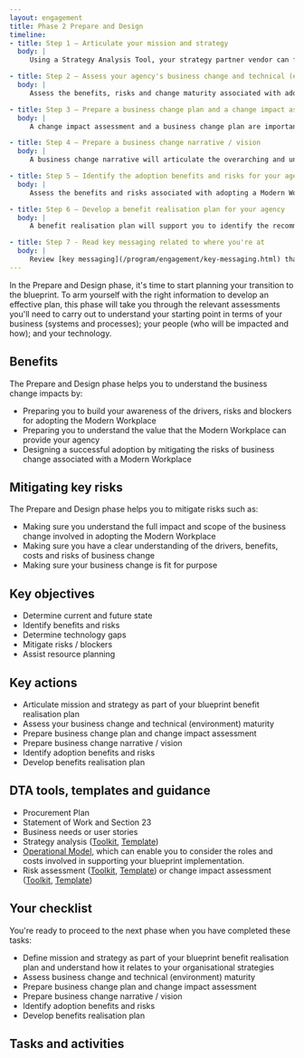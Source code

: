 ```yaml
---
layout: engagement 
title: Phase 2 Prepare and Design 
timeline: 
- title: Step 1 – Articulate your mission and strategy 
  body: | 
     Using a Strategy Analysis Tool, your strategy partner vendor can facilitate workshops to enable you to articulate your agency's mission and strategy as part of your blueprint benefit realisation plan. A people, process and technology (POPIT) assessment can also be conducted to support to you to understand the business and ICT environment that your agency operates in.

- title: Step 2 – Assess your agency's business change and technical (environment) maturity  
  body: | 
     Assess the benefits, risks and change maturity associated with adopting a Modern Workplace with the support of your strategy partner. A technology assessment will help you to understand your roadmap, technology maturity and environment including your applications, licensing, hardware, peripherals and technical support. A change maturity assessment will also enable you to determine the scale and scope of the business change as well as identify areas of risk from a change management perspective.

- title: Step 3 – Prepare a business change plan and a change impact assessment 
  body: |
     A change impact assessment and a business change plan are important pieces of the puzzle to prepare your agency for adopting the blueprint. A change impact assessment will help you to leverage an understanding of your people in preparation for the business change and the new ways of working. A business change plan will then outline the concrete steps to be enacted in the short-term around who will be communicated with and how.

- title: Step 4 – Prepare a business change narrative / vision  
  body: | 
     A business change narrative will articulate the overarching and unifying call to action for your business transformation. Your business change narrative will be your north star. It will articulate why the change is happening and it will compel people to engage in the new ways of working faster.

- title: Step 5 – Identify the adoption benefits and risks for your agency 
  body: | 
     Assess the benefits and risks associated with adopting a Modern Workplace, with the support of a strategy partner. Using tools such as a SWOT analysis, your strategy partner can work with you to elect and capture risks.

- title: Step 6 – Develop a benefit realisation plan for your agency 
  body: | 
     A benefit realisation plan will support you to identify the recommended path forward in terms of technology and business change. By developing your agency's benefit realisation plan for the blueprint adoption, you will be able to provide a recommended path forward in terms of technology and business change which contains relevant high-level options, costs, benefits, disbeliefs, assumptions and constraints.

- title: Step 7 - Read key messaging related to where you're at  
  body: | 
     Review [key messaging](/program/engagement/key-messaging.html) that we have provided which can help you sell the change to various stakeholders in your organisation.  
--- 
```


In the Prepare and Design phase, it's time to start planning your transition to the blueprint. To arm yourself with the right information to develop an effective plan, this phase will take you through the relevant assessments you'll need to carry out to understand your starting point in terms of your business (systems and processes); your people (who will be impacted and how); and your technology.

## Benefits

The Prepare and Design phase helps you to understand the business change impacts by: 

* Preparing you to build your awareness of the drivers, risks and blockers for adopting the Modern Workplace
* Preparing you to understand the value that the Modern Workplace can provide your agency
* Designing a successful adoption by mitigating the risks of business change associated with a Modern Workplace

## Mitigating key risks

The Prepare and Design phase helps you to mitigate risks such as: 

* Making sure you understand the full impact and scope of the business change involved in adopting the Modern Workplace
* Making sure you have a clear understanding of the drivers, benefits, costs and risks of business change
* Making sure your business change is fit for purpose

## Key objectives

* Determine current and future state
* Identify benefits and risks
* Determine technology gaps
* Mitigate risks / blockers
* Assist resource planning

## Key actions

* Articulate mission and strategy as part of your blueprint benefit realisation plan
* Assess your business change and technical (environment) maturity
* Prepare business change plan and change impact assessment
* Prepare business change narrative / vision
* Identify adoption benefits and risks
* Develop benefits realisation plan

## DTA tools, templates and guidance

* Procurement Plan
* Statement of Work and Section 23
* Business needs or user stories
* Strategy analysis ([Toolkit](/assets/files/pdf/dta-pub-strategy-analysis-toolkit.pdf), [Template](dta-pub-strategy-analysis.xlsx))
* [Operational Model](), which can enable you to consider the roles and costs involved in supporting your blueprint implementation. 
* Risk assessment ([Toolkit](/assets/files/pdf/dta-pub-risk-assessment-toolkit.pdf), [Template](/assets/files/pdf/dta-pub-risk-assessment.xlsx)) or change impact assessment ([Toolkit](/assets/files/pdf/dta-pub-change-impact-assessment-toolkit.pdf), [Template](/assets/files/pdf/dta-pub-change-impact-assessment.xlsx))

## Your checklist

You're ready to proceed to the next phase when you have completed these tasks:

* Define mission and strategy as part of your blueprint benefit realisation plan and understand how it relates to your organisational strategies 
* Assess business change and technical (environment) maturity 
* Prepare business change plan and change impact assessment
* Prepare business change narrative / vision 
* Identify adoption benefits and risks
* Develop benefits realisation plan

## Tasks and activities
